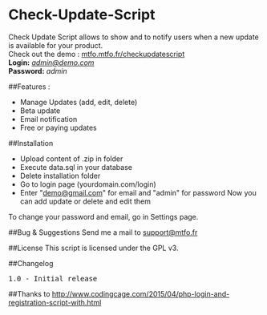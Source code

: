 # Check-Update-Script
Check Update Script allows to show and to notify users when a new update is available for your product.
<br>
Check out the demo : <a href="http://mtfo.mtfo.fr/checkupdatescript">mtfo.mtfo.fr/checkupdatescript</a><br>
**Login:** <em>admin@demo.com</em><br>
**Password:** <em>admin</em>

##Features :
* Manage Updates (add, edit, delete)
* Beta update
* Email notification
* Free or paying updates

##Installation
* Upload content of .zip in folder
* Execute data.sql in your database
* Delete installation folder
* Go to login page (yourdomain.com/login)
* Enter "demo@gmail.com" for email and "admin" for password
Now you can add update or delete and edit them

To change your password and email, go in Settings page.

##Bug & Suggestions
Send me a mail to support@mtfo.fr

##License
This script is licensed under the GPL v3.

##Changelog
<pre>1.0 - Initial release</pre>

##Thanks to
http://www.codingcage.com/2015/04/php-login-and-registration-script-with.html
